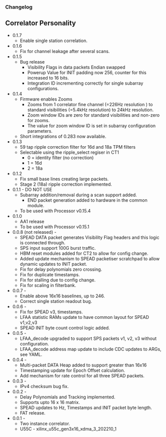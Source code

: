 ### Changelog
## Correlator Personality
* 0.1.7
    * Enable single station correlation.
* 0.1.6
    * Fix for channel leakage after several scans.
* 0.1.5
    * Bug release
        * Visibility Flags in data packets Endian swapped
        * Powerup Value for INIT padding now 256, counter for this increased to 16 bits.
        * Integration ID incrementing correctly for single subarray configurations.
* 0.1.4
    * Firmware enables Zooms
        * Zooms from 1 correlator fine channel (=226Hz resolution ) to standard visibilities (=5.4kHz resolution) to 24kHz resolution.
        * Zoom window IDs are zero for standard visibilities and non-zero for zooms.
        * The value for zoom window ID is set in subarray configuration parameters.
    * Short integrations of 0.283 now available.
* 0.1.3
    * 59 tap ripple correction filter for 16d and 18a TPM filters
    * Selectable using the ripple_select regiser in CT1
        * 0 = identity filter (no correction)
        * 1 = 16d
        * 2 = 18a
* 0.1.2
    * Fix small base lines creating large packets.
    * Stage 2 (18a) ripple correction implemented.
* 0.1.1 - DO NOT USE
    * Subarray addition/removal during a scan support added.
        * END packet generation added to hardware in the common module.
    * To be used with Processor v0.15.4
* 0.1.0
    * AA1 release
    * To be used with Processor v0.15.1
* 0.0.8 (not released) - 
    * SPEAD DATA packet generates Visibility Flag headers and this logic is connected through.
    * SPS input support 100G burst traffic.
    * HBM reset modules added for CT2 to allow for config change.
    * Added update mechanism to SPEAD packetiser scratchpad to allow dynamic updates to INIT packet.
    * Fix for delay polynomials zero crossing.
    * Fix for duplicate timestamps.
    * Fix for stalling due to config change.
    * Fix for scaling in filterbank.
* 0.0.7 - 
    * Enable above 16x16 baselines, up to 246.
    * Correct single station readout bug.
* 0.0.6 - 
    * Fix for SPEAD v3, timestamps.
    * LFAA statistic RAMs update to have common layout for SPEAD v1,v2,v3
    * SPEAD INIT byte count control logic added.
* 0.0.5 - 
    * LFAA_decode upgraded to support SPS packets v1, v2, v3 without configuration.
    * LFAA_decode address map update to include CDC updates to ARGs, see YAML.
* 0.0.4 - 
    * Multi-packet DATA Heap added to support greater than 16x16
    * Timestamping update for Epoch Offset calculation.
    * Add mechanism for rate control for all three SPEAD packets.
* 0.0.3 - 
    * IPv4 checksum bug fix.
* 0.0.2 - 
    * Delay Polynomials and Tracking implemented.
    * Supports upto 16 x 16 matrix.
    * SPEAD updates to Hz, Timestamps and INIT packet byte length.
    * FAT release.
* 0.0.1 - 
    * Two instance correlator.
    * U55C  - xilinx_u55c_gen3x16_xdma_3_202210_1
